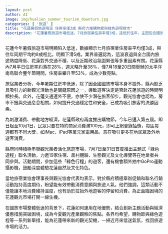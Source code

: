 ```yaml
---
layout: post
author: AI
image: img/hualien_summer_tourism_downturn.jpg
categories: [ '旅遊' ]
title: "花蓮暑假旅遊降溫 住房率僅3成 縣府力推購物節與綠色遊程救市"
description: "花蓮暑假旅遊市場低迷，7月旅宿業住房率僅3成，遠低於往年，主因包含國旅熱度下滑、對外交通不便及政治氛圍影響。縣府透過購物節抽獎、主題綠色遊程等創新活動，盼刺激消費、吸引遊客，振興當地觀光產業。"
---
```

花蓮今年暑假旅遊市場明顯陷入低迷，數據顯示七月旅宿業住房率平均僅3成，與往年同期平均約8成相比，明顯下滑5成。業界普遍認為，這波衰退與全台國內旅遊熱度降低、花蓮對外交通不穩、以及近期政治氛圍緊張等多重因素有關。花蓮縣內7月平日住房率約落在28%，週末略升至38%，僅7月18至20日間舉辦的太平洋南島聯合豐年節期間，住房率攀升至53%，成為少數亮點。

旅宿業者分析，今年暑期住房率低迷，除了因全國國旅市場本身不振外，縣內缺乏具吸引力的新觀光活動也是關鍵原因之一，導致遊客決定是否赴花蓮旅遊的時間明顯拉長。此外，花蓮交通連外不便，亦使不少潛在旅客卻步。觀光協會也認為，房市不振與交通息息相關，如何提升交通穩定性和安全，已成為吸引旅客的決勝因素。

為刺激消費、帶動地方經濟，花蓮縣政府再度推出購物節，今年已邁入第五屆。即日起至10月1日，民眾只要在特約商家消費滿100元，即可上網登錄抽獎，每區每週都有不同大獎，如iMac、iPad等萬元家電用品，意在吸引更多在地民眾及外地遊客消費。

縣府同時積極串聯觀光業者活化旅遊市場，7月7日至31日首度推出主題式「綠色遊程」聯名活動，力邀19家住宿、農村體驗、生態觀光及文化導覽等在地業者共同參與。活動期間，參加這些「綠色行程」的遊客，還有機會額外抽中GoPro運動攝影機，鼓勵深度體驗花蓮自然及文化特色。

當地旅宿業協會理事長與觀光協會代表均表示，對於縣府積極舉辦促銷和聯名行銷活動抱持高度期待，盼望能有效帶動消費意願與旅遊人氣。他們強調，這類活動不僅能讓本地消費維持溫度，也有助於拉抬外地遊客的停留和消費，為正面臨困境的花蓮觀光市場打開一線生機。

在國旅市場整體低迷的背景下，花蓮如何運用在地優勢，結合創新主題活動與經濟優惠措施突破困境，成為今夏觀光產業觀察的焦點。各界均希望，購物節與綠色遊程等一系列新舉措，能為花蓮帶來新的觀光契機，一掃近月來低迷氣氛，找回旅遊市場的活力。